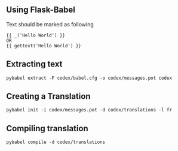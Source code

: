 ## Using Flask-Babel

Text should be marked as following
```html+jinja2
{{ _('Hello World') }}
OR
{{ gettext('Hello World') }}
```

## Extracting text
```shell
pybabel extract -F codex/babel.cfg -o codex/messages.pot codex
```

## Creating a Translation
```shell
pybabel init -i codex/messages.pot -d codex/translations -l fr
```

## Compiling translation
```shell
pybabel compile -d codex/translations
```
